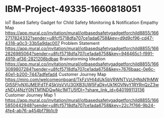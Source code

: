 # IBM-Project-49335-1660818051
IoT Based Safety Gadget for Child Safety Monitoring &amp; Notification
Empathy Map https://app.mural.co/invitation/mural/iotbasedsafetygadgetforchild8855/1662717824332?sender=u8fcf5718dfa707ce1ada6758&key=d9d9cf96-cd47-4318-a0c3-33b5a9dac007
Problem Statement https://app.mural.co/invitation/mural/iotbasedsafetygadgetforchild8855/1662826985064?sender=u8fcf5718dfa707ce1ada6758&key=946465c1-f991-4919-af36-2821206bdbae
Brainstorming Ideation https://app.mural.co/invitation/mural/iotbasedsafetygadgetforchild8855/1663089807284?sender=u8fcf5718dfa707ce1ada6758&key=7676baac-0e6c-40e1-b200-7447adfefad4
Customer Journey Map https://miro.com/welcomeonboard/TkFzVHI4dUk5bVRWNTVzUHNsN1hMWGt5SFIyNXlJMElFdTF4SkVsVVU3OXB3UW5FaDkyUk1KOVNyY1RYRnQzZ3wzNDU4NzY0NTM1NDQwNjc1MTU5fDI=?share_link_id=640199113136
Customer Journey Map 1 
https://app.mural.co/invitation/mural/iotbasedsafetygadgetforchild8855/1665850442948?sender=u8fcf5718dfa707ce1ada6758&key=22c7f766-9b24-4fe4-ab76-a454bf79b1c9
